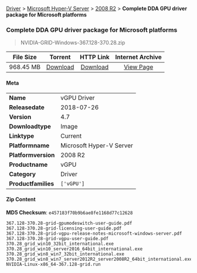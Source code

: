 
[Driver](/README.md)  >  [Microsoft Hyper-V Server](/index/Driver/Microsoft_Hyper-V_Server.md)  >  [2008 R2](/index/Driver/Microsoft_Hyper-V_Server/2008_R2.md)  >  **Complete DDA GPU driver package for Microsoft platforms**


###    Complete DDA GPU driver package for Microsoft platforms

> NVIDIA-GRID-Windows-367.128-370.28.zip   


| **File Size** | **Torrent**  | **HTTP Link** | **Internet Archive** |
|:-------------:|:------------:|:-------------:|:--------------------:|
| 968.45 MB |  [Download](https://archive.org/download/nvgpu_NVIDIA-GRID-Windows-367.128-370.28.zip/nvgpu_NVIDIA-GRID-Windows-367.128-370.28.zip_archive.torrent)       | [Download](https://archive.org/compress/nvgpu_NVIDIA-GRID-Windows-367.128-370.28.zip) | [View Page](https://archive.org/details/nvgpu_NVIDIA-GRID-Windows-367.128-370.28.zip)       |

#### Meta

<table>
<tr><td><strong>Name</strong></td><td>vGPU Driver</td></tr>
<tr><td><strong>Releasedate</strong></td><td>2018-07-26</td></tr>
<tr><td><strong>Version</strong></td><td>4.7</td></tr>
<tr><td><strong>Downloadtype</strong></td><td>Image</td></tr>
<tr><td><strong>Linktype</strong></td><td>Current</td></tr>
<tr><td><strong>Platformname</strong></td><td>Microsoft Hyper-V Server</td></tr>
<tr><td><strong>Platformversion</strong></td><td>2008 R2</td></tr>
<tr><td><strong>Productname</strong></td><td>vGPU</td></tr>
<tr><td><strong>Category</strong></td><td>Driver</td></tr>
<tr><td><strong>Productfamilies</strong></td><td><code>['vGPU']</code></td></tr>
</table>

#### Zip Content

**MD5 Checksum**: `e457183f70b9b6ae8fe1168d77c12628`

```text
367.128-370.28-grid-gpumodeswitch-user-guide.pdf
367.128-370.28-grid-licensing-user-guide.pdf
367.128-370.28-grid-vgpu-release-notes-microsoft-windows-server.pdf
367.128-370.28-grid-vgpu-user-guide.pdf
370.28_grid_win10_32bit_international.exe
370.28_grid_win10_server2016_64bit_international.exe
370.28_grid_win8_win7_32bit_international.exe
370.28_grid_win8_win7_server2012R2_server2008R2_64bit_international.exe
NVIDIA-Linux-x86_64-367.128-grid.run
```